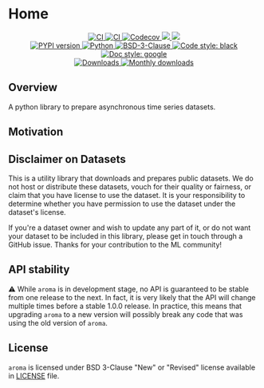 # Home

<p align="center">
    <a href="https://github.com/durandtibo/aroma/actions">
        <img alt="CI" src="https://github.com/durandtibo/aroma/workflows/CI/badge.svg?event=push&branch=main">
    </a>
    <a href="https://durandtibo.github.io/aroma/">
        <img alt="CI" src="https://github.com/durandtibo/aroma/workflows/Documentation/badge.svg?event=push&branch=main">
    </a>
    <a href="https://codecov.io/gh/durandtibo/aroma">
        <img alt="Codecov" src="https://codecov.io/gh/durandtibo/aroma/branch/main/graph/badge.svg">
    </a>
    <a href="https://codeclimate.com/github/durandtibo/aroma/maintainability">
        <img src="https://api.codeclimate.com/v1/badges/14fed84cba9e0c2ad206/maintainability" />
    </a>
    <a href="https://codeclimate.com/github/durandtibo/aroma/test_coverage">
        <img src="https://api.codeclimate.com/v1/badges/14fed84cba9e0c2ad206/test_coverage" />
    </a>
    <br/>
    <a href="https://pypi.org/project/aroma/">
        <img alt="PYPI version" src="https://img.shields.io/pypi/v/aroma">
    </a>
    <a href="https://pypi.org/project/aroma/">
        <img alt="Python" src="https://img.shields.io/pypi/pyversions/aroma.svg">
    </a>
    <a href="https://opensource.org/licenses/BSD-3-Clause">
        <img alt="BSD-3-Clause" src="https://img.shields.io/pypi/l/aroma">
    </a>
    <a href="https://github.com/psf/black">
        <img  alt="Code style: black" src="https://img.shields.io/badge/code%20style-black-000000.svg">
    </a>
    <a href="https://google.github.io/styleguide/pyguide.html#s3.8-comments-and-docstrings">
        <img  alt="Doc style: google" src="https://img.shields.io/badge/%20style-google-3666d6.svg">
    </a>
    <br/>
    <a href="https://pepy.tech/project/aroma">
        <img  alt="Downloads" src="https://static.pepy.tech/badge/aroma">
    </a>
    <a href="https://pepy.tech/project/aroma">
        <img  alt="Monthly downloads" src="https://static.pepy.tech/badge/aroma/month">
    </a>
    <br/>
</p>

## Overview

A python library to prepare asynchronous time series datasets.

## Motivation

## Disclaimer on Datasets

This is a utility library that downloads and prepares public datasets.
We do not host or distribute these datasets, vouch for their quality or fairness, or claim that you
have license to use the dataset.
It is your responsibility to determine whether you have permission to use the dataset under the
dataset's license.

If you're a dataset owner and wish to update any part of it, or do not want your dataset to be
included in this library, please get in touch through a GitHub issue.
Thanks for your contribution to the ML community!

## API stability

:warning: While `aroma` is in development stage, no API is guaranteed to be stable from one
release to the next. In fact, it is very likely that the API will change multiple times before a
stable 1.0.0 release. In practice, this means that upgrading `aroma` to a new version will
possibly break any code that was using the old version of `aroma`.

## License

`aroma` is licensed under BSD 3-Clause "New" or "Revised" license available
in [LICENSE](https://github.com/durandtibo/aroma/blob/main/LICENSE) file.

